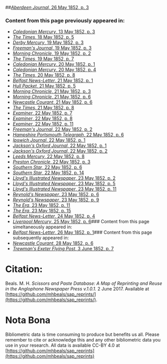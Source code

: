 ##[*Aberdeen Journal*, 26 May 1852, p. 3](https://mhbeals.github.io/sap_html/Aberdeen-Journal/Aberdeen-Journal-26-May-1852-p-3)

### Content from this page previously appeared in:
+ [*Caledonian Mercury*, 13 May 1852, p. 3](https://mhbeals.github.io/sap_html/Caledonian-Mercury/Caledonian-Mercury-13-May-1852-p-3)
+ [*The Times*, 18 May 1852, p. 5](https://mhbeals.github.io/sap_html/The-Times/The-Times-18-May-1852-p-5)
+ [*Derby Mercury*, 19 May 1852, p. 3](https://mhbeals.github.io/sap_html/Derby-Mercury/Derby-Mercury-19-May-1852-p-3)
+ [*Freeman's Journal*, 19 May 1852, p. 3](https://mhbeals.github.io/sap_html/Freeman's-Journal/Freeman's-Journal-19-May-1852-p-3)
+ [*Morning Chronicle*, 19 May 1852, p. 2](https://mhbeals.github.io/sap_html/Morning-Chronicle/Morning-Chronicle-19-May-1852-p-2)
+ [*The Times*, 19 May 1852, p. 7](https://mhbeals.github.io/sap_html/The-Times/The-Times-19-May-1852-p-7)
+ [*Caledonian Mercury*, 20 May 1852, p. 1](https://mhbeals.github.io/sap_html/Caledonian-Mercury/Caledonian-Mercury-20-May-1852-p-1)
+ [*Caledonian Mercury*, 20 May 1852, p. 4](https://mhbeals.github.io/sap_html/Caledonian-Mercury/Caledonian-Mercury-20-May-1852-p-4)
+ [*The Times*, 20 May 1852, p. 8](https://mhbeals.github.io/sap_html/The-Times/The-Times-20-May-1852-p-8)
+ [*Belfast News-Letter*, 21 May 1852, p. 1](https://mhbeals.github.io/sap_html/Belfast-News-Letter/Belfast-News-Letter-21-May-1852-p-1)
+ [*Hull Packet*, 21 May 1852, p. 5](https://mhbeals.github.io/sap_html/Hull-Packet/Hull-Packet-21-May-1852-p-5)
+ [*Morning Chronicle*, 21 May 1852, p. 3](https://mhbeals.github.io/sap_html/Morning-Chronicle/Morning-Chronicle-21-May-1852-p-3)
+ [*Morning Chronicle*, 21 May 1852, p. 6](https://mhbeals.github.io/sap_html/Morning-Chronicle/Morning-Chronicle-21-May-1852-p-6)
+ [*Newcastle Courant*, 21 May 1852, p. 6](https://mhbeals.github.io/sap_html/Newcastle-Courant/Newcastle-Courant-21-May-1852-p-6)
+ [*The Times*, 21 May 1852, p. 8](https://mhbeals.github.io/sap_html/The-Times/The-Times-21-May-1852-p-8)
+ [*Examiner*, 22 May 1852, p. 7](https://mhbeals.github.io/sap_html/Examiner/Examiner-22-May-1852-p-7)
+ [*Examiner*, 22 May 1852, p. 8](https://mhbeals.github.io/sap_html/Examiner/Examiner-22-May-1852-p-8)
+ [*Examiner*, 22 May 1852, p. 11](https://mhbeals.github.io/sap_html/Examiner/Examiner-22-May-1852-p-11)
+ [*Freeman's Journal*, 22 May 1852, p. 2](https://mhbeals.github.io/sap_html/Freeman's-Journal/Freeman's-Journal-22-May-1852-p-2)
+ [*Hampshire Portsmouth Telegraph*, 22 May 1852, p. 6](https://mhbeals.github.io/sap_html/Hampshire-Portsmouth-Telegraph/Hampshire-Portsmouth-Telegraph-22-May-1852-p-6)
+ [*Ipswich Journal*, 22 May 1852, p. 1](https://mhbeals.github.io/sap_html/Ipswich-Journal/Ipswich-Journal-22-May-1852-p-1)
+ [*Jackson's Oxford Journal*, 22 May 1852, p. 1](https://mhbeals.github.io/sap_html/Jackson's-Oxford-Journal/Jackson's-Oxford-Journal-22-May-1852-p-1)
+ [*Jackson's Oxford Journal*, 22 May 1852, p. 2](https://mhbeals.github.io/sap_html/Jackson's-Oxford-Journal/Jackson's-Oxford-Journal-22-May-1852-p-2)
+ [*Leeds Mercury*, 22 May 1852, p. 8](https://mhbeals.github.io/sap_html/Leeds-Mercury/Leeds-Mercury-22-May-1852-p-8)
+ [*Preston Chronicle*, 22 May 1852, p. 3](https://mhbeals.github.io/sap_html/Preston-Chronicle/Preston-Chronicle-22-May-1852-p-3)
+ [*Southern Star*, 22 May 1852, p. 6](https://mhbeals.github.io/sap_html/Southern-Star/Southern-Star-22-May-1852-p-6)
+ [*Southern Star*, 22 May 1852, p. 14](https://mhbeals.github.io/sap_html/Southern-Star/Southern-Star-22-May-1852-p-14)
+ [*Lloyd's Illustrated Newspaper*, 23 May 1852, p. 2](https://mhbeals.github.io/sap_html/Lloyd's-Illustrated-Newspaper/Lloyd's-Illustrated-Newspaper-23-May-1852-p-2)
+ [*Lloyd's Illustrated Newspaper*, 23 May 1852, p. 5](https://mhbeals.github.io/sap_html/Lloyd's-Illustrated-Newspaper/Lloyd's-Illustrated-Newspaper-23-May-1852-p-5)
+ [*Lloyd's Illustrated Newspaper*, 23 May 1852, p. 11](https://mhbeals.github.io/sap_html/Lloyd's-Illustrated-Newspaper/Lloyd's-Illustrated-Newspaper-23-May-1852-p-11)
+ [*Reynold's Newspaper*, 23 May 1852, p. 6](https://mhbeals.github.io/sap_html/Reynold's-Newspaper/Reynold's-Newspaper-23-May-1852-p-6)
+ [*Reynold's Newspaper*, 23 May 1852, p. 9](https://mhbeals.github.io/sap_html/Reynold's-Newspaper/Reynold's-Newspaper-23-May-1852-p-9)
+ [*The Era*, 23 May 1852, p. 11](https://mhbeals.github.io/sap_html/The-Era/The-Era-23-May-1852-p-11)
+ [*The Era*, 23 May 1852, p. 15](https://mhbeals.github.io/sap_html/The-Era/The-Era-23-May-1852-p-15)
+ [*Belfast News-Letter*, 24 May 1852, p. 4](https://mhbeals.github.io/sap_html/Belfast-News-Letter/Belfast-News-Letter-24-May-1852-p-4)
+ [*Liverpool Mercury*, 25 May 1852, p. 6](https://mhbeals.github.io/sap_html/Liverpool-Mercury/Liverpool-Mercury-25-May-1852-p-6)### Content from this page simeltaneously appeared in:
+ [*Belfast News-Letter*, 26 May 1852, p. 1](https://mhbeals.github.io/sap_html/Belfast-News-Letter/Belfast-News-Letter-26-May-1852-p-1)### Content from this page subsequently appeared in:
+ [*Newcastle Courant*, 28 May 1852, p. 6](https://mhbeals.github.io/sap_html/Newcastle-Courant/Newcastle-Courant-28-May-1852-p-6)
+ [*Trewman's Exeter Flying Post*, 3 June 1852, p. 7](https://mhbeals.github.io/sap_html/Trewman's-Exeter-Flying-Post/Trewman's-Exeter-Flying-Post-3-June-1852-p-7)
                    
# Citation: 

Beals. M. H. *Scissors and Paste Database: A Map of Reprinting and Reuse in the Anglophone Newspaper Press v.1.0.1.* 2 June 2017. Available at [https://github.com/mhbeals/sap_reprints/](https://github.com/mhbeals/sap_reprints/). 
                    
# Nota Bona

Bibliometric data is time consuming to produce but benefits us all. Please remember to cite or acknowledge this and any other bibliometric data you use in your research. All data is available CC-BY 4.0 at [https://github.com/mhbeals/sap_reprints](https://github.com/mhbeals/sap_reprints)